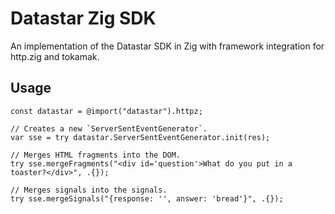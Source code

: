 # Datastar Zig SDK

An implementation of the Datastar SDK in Zig with framework integration for http.zig and tokamak.

## Usage

```zig
const datastar = @import("datastar").httpz;

// Creates a new `ServerSentEventGenerator`.
var sse = try datastar.ServerSentEventGenerator.init(res);

// Merges HTML fragments into the DOM.
try sse.mergeFragments("<div id='question'>What do you put in a toaster?</div>", .{});

// Merges signals into the signals.
try sse.mergeSignals("{response: '', answer: 'bread'}", .{});
```